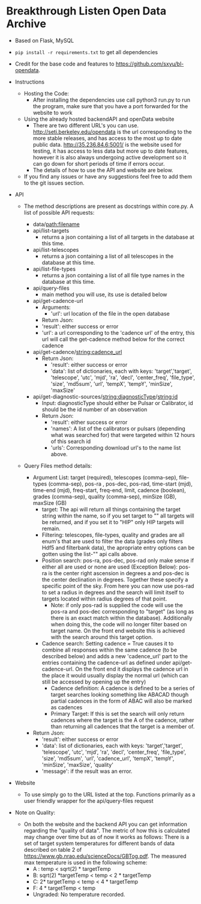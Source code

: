 # Breakthrough Listen Open Data Archive

- Based on Flask, MySQL
- `pip install -r requirements.txt` to get all dependencies
- Credit for the base code and features to https://github.com/sxyu/bl-opendata.

- Instructions
  - Hosting the Code:  
    - After installing the dependencies use call python3 run.py to run the program, make sure that you have a port forwarded for the website to work
  - Using the already hosted backendAPI and openData website
    - There are two different URL's you can use. http://seti.berkeley.edu/opendata is the url corresponding to the more stable releases, and has access to the most up to date public data. http://35.236.84.6:5001/ is the website used for testing, it has access to less data but more up to date features, however it is also always undergoing active development so it can go down for short periods of time if errors occur. 
    - The details of how to use the API and website are below.
  - If you find any issues or have any suggestions feel free to add them to the git issues section.
  
- API
  - The method descriptions are present as docstrings within core.py. A list of possible API requests: 
    - data/<path:filename>
    - api/list-targets
      - returns a json containing a list of all targets in the database at this time.
    - api/list-telescopes
      - returns a json containing a list of all telescopes in the database at this time.
    - api/list-file-types
      - returns a json containing a list of all file type names in the database at this time.
    - api/query-files
      - main method you will use, its use is detailed below
    - api/get-cadence-url
      - Arguments:
        - 'url': url location of the file in the open database
       - Return Json:
        - 'result': either success or error
        - 'url': a url corresponding to the 'cadence url' of the entry, this url will call the get-cadence method below for the correct cadence
    - api/get-cadence/<string:cadence_url>
      - Return Json:
        - 'result': either success or error
        - 'data': list of dictionaries, each with keys: 'target','target', 'telescope', 'utc', 'mjd', 'ra',
                                          'decl', 'center_freq', 'file_type', 'size', 'md5sum', 'url', 'tempX', 'tempY', 'minSize', 'maxSize'
    - api/get-diagnostic-sources/<string:diagnosticType>/<string:id>
      - Input: diagnosticType should either be Pulsar or Calibrator, id should be the id number of an observation
      - Return Json:
        - 'result': either success or error
        - 'names': A list of the calibrators or pulsars (depending what was searched for) that were targeted within 12 hours of this search id
        - 'urls': Corresponding download url's to the name list above.
      
  - Query Files method details:
    - Argument List: target (required), telescopes (comma-sep), file-types (comma-sep), pos-ra , pos-dec, pos-rad, time-start (mjd), time-end (mjd), freq-start, freq-end, limit, cadence (boolean), grades (comma-sep), quality (comma-sep), minSize (GB), maxSize (GB)
      - target: The api will return all things containing the target string within the name, so if you set target to "" all targets will be returned, and if you set it to "HIP" only HIP targets will remain.
      - Filtering: telescopes, file-types, quality and grades are all enum's that are used to filter the data (grades only filters Hdf5 and filterbank data), the apropriate entry options can be gotten using the list-"" api calls above. 
      - Position search: pos-ra, pos-dec, pos-rad only make sense if either all are used or none are used (Exception Below): pos-ra is the center right ascension in degrees a        and pos-dec is the center declination in degrees. Together these specify a specific point of the sky. From here you can now use pos-rad to set a radius in degrees and        the search will limit itself to targets located within radius degrees of that point. 
         - Note: if only pos-rad is supplied the code will use the pos-ra and pos-dec corresponding to "target" (as long as there is an exact match within the database).                Additionally when doing this, the code will no longer filter based on target name. On the front end website this is achieved with the search around this target                option.   
      - Cadence search: Setting cadence = True causes it to combine all responses within the same cadence (to be described below) and adds a new 'cadence_url' part to the             entries containing the cadence-url as defined under api/get-cadence-url. On the front end it displays the cadence url in the place it would usually display the               normal url (which can still be accessed by opening up the entry)
        - Cadence definition: A cadence is defined to be a series of target searches looking something like ABACAD though partial cadences in the form of ABAC will also be             marked as cadences
        - Primary Target: If this is set the search will only return cadences where the target is the A of the cadence, rather than returning all cadences that the target is           a member of. 
    - Return Json:
      - 'result': either success or error
      - 'data': list of dictionaries, each with keys: 'target','target', 'telescope', 'utc', 'mjd', 'ra',
                                          'decl', 'center_freq', 'file_type', 'size', 'md5sum', 'url', 'cadence_url', 'tempX', 'tempY', 'minSize', 'maxSize', 'quality'
      - 'message': if the result was an error.
      
- Website
  - To use simply go to the URL listed at the top. Functions primarily as a user friendly wrapper for the api/query-files request

- Note on Quality:
  - On both the website and the backend API you can get information regarding the "quality of data". The metric of how this is calculated may change over time but as of now it works as follows: There is a set of target system temperatures for different bands of data described on table 2 of https://www.gb.nrao.edu/scienceDocs/GBTog.pdf. The measured max temperature is used in the following scheme:
    - A : temp < sqrt(2) * targetTemp
    - B: sqrt(2) *targetTemp < temp < 2 * targetTemp
    - C: 2* targetTemp < temp < 4 * targetTemp
    - F: 4 * targetTemp < temp
    - Ungraded: No temperature recorded.   
